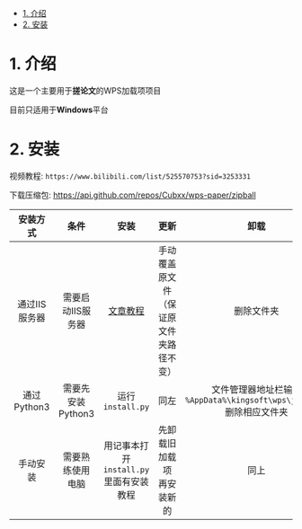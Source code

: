 - [1. 介绍](#1-介绍)
- [2. 安装](#2-安装)


# 1. 介绍
这是一个主要用于**搓论文**的WPS加载项项目

目前只适用于**Windows**平台

# 2. 安装
视频教程: `https://www.bilibili.com/list/525570753?sid=3253331`

下载压缩包: https://api.github.com/repos/Cubxx/wps-paper/zipball

|   安装方式    |       条件        |                        安装                        |                    更新                    |                                    卸载                                     |
| :-----------: | :---------------: | :------------------------------------------------: | :----------------------------------------: | :-------------------------------------------------------------------------: |
| 通过IIS服务器 | 需要启动IIS服务器 | [文章教程](https://zhuanlan.zhihu.com/p/656663346) | 手动覆盖原文件<br>（保证原文件夹路径不变） |                                 删除文件夹                                  |
|  通过Python3  | 需要先安装Python3 |                  运行`install.py`                  |                    同左                    | 文件管理器地址栏输入<br>`%AppData%\kingsoft\wps\jsaddons`<br>删除相应文件夹 |
|   手动安装    | 需要熟练使用电脑  |     用记事本打开`install.py`<br>里面有安装教程     |        先卸载旧加载项<br>再安装新的        |                                    同上                                     |
